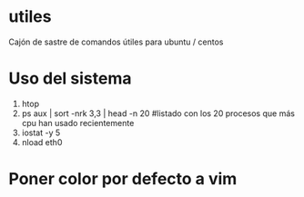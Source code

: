 # utiles
Cajón de sastre de comandos útiles para ubuntu / centos


# Uso del sistema
1. htop
2. ps aux | sort -nrk 3,3 | head -n 20 #listado con los 20 procesos que más cpu han usado recientemente
3. iostat -y 5
4. nload eth0

# Poner color por defecto a vim
